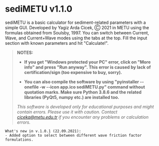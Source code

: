 # sediMETU v1.1.0
sediMETU is a basic calculator for sediment-related parameters with a simple GUI.
Developed by Yagiz Arda Cicek, Ⓒ 2021 in METU using the formulas obtained from Soulsby, 1997.
You can switch between Current, Wave, and Current+Wave modes using the tabs at the top. Fill the input section with known parameters and hit "Calculate!".

> **NOTES:**
> 
> - **If you get "Windows protected your PC" error, click on "More info" and press "Run anyway". This error is caused by lack of certification/sign (too expensive to buy, sorry).**
> 
> - **You can also compile the software by using "pyinstaller --onefile -w --icon app.ico sediMETU.py" command without quotation marks. Make sure Python 3.8.6 and the related libraries (PyQt5, numpy etc.) are installed too.**
> 
> 
> _This software is developed only for educational purposes and might contain errors. Please use it with caution.
> Contact ciceka@metu.edu.tr if you encounter any problems or calculation errors._

```
What's new in v.1.0.1 (22.09.2021):
- Added option to select between different wave friction factor formulations.
```

